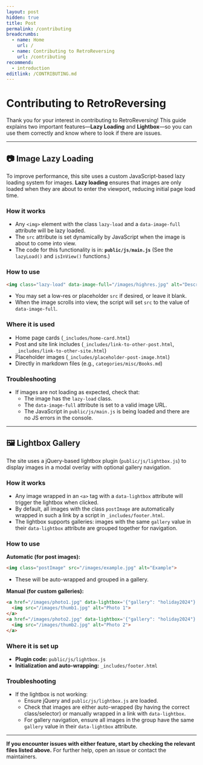 ```yaml
---
layout: post
hidden: true
title: Post
permalink: /contributing
breadcrumbs:
  - name: Home
    url: /
  - name: Contributing to RetroReversing
    url: /contributing
recommend: 
  - introduction
editlink: /CONTRIBUTING.md
---
```


# Contributing to RetroReversing

Thank you for your interest in contributing to RetroReversing! This guide explains two important features—**Lazy Loading** and **Lightbox**—so you can use them correctly and know where to look if there are issues.

---

## 📷 Image Lazy Loading

To improve performance, this site uses a custom JavaScript-based lazy loading system for images.
**Lazy loading** ensures that images are only loaded when they are about to enter the viewport, reducing initial page load time.

### How it works

- Any `<img>` element with the class `lazy-load` and a `data-image-full` attribute will be lazy loaded.
- The `src` attribute is set dynamically by JavaScript when the image is about to come into view.
- The code for this functionality is in:
  **`public/js/main.js`**
  (See the `lazyLoad()` and `isInView()` functions.)

### How to use

```html
<img class="lazy-load" data-image-full="/images/highres.jpg" alt="Description">
```
- You may set a low-res or placeholder `src` if desired, or leave it blank.
- When the image scrolls into view, the script will set `src` to the value of `data-image-full`.

### Where it is used

- Home page cards (`_includes/home-card.html`)
- Post and site link includes (`_includes/link-to-other-post.html`, `_includes/link-to-other-site.html`)
- Placeholder images (`_includes/placeholder-post-image.html`)
- Directly in markdown files (e.g., `categories/misc/Books.md`)

### Troubleshooting

- If images are not loading as expected, check that:
  - The image has the `lazy-load` class.
  - The `data-image-full` attribute is set to a valid image URL.
  - The JavaScript in `public/js/main.js` is being loaded and there are no JS errors in the console.

---

## 🖼️ Lightbox Gallery

The site uses a jQuery-based lightbox plugin (`public/js/lightbox.js`) to display images in a modal overlay with optional gallery navigation.

### How it works

- Any image wrapped in an `<a>` tag with a `data-lightbox` attribute will trigger the lightbox when clicked.
- By default, all images with the class `postImage` are automatically wrapped in such a link by a script in `_includes/footer.html`.
- The lightbox supports galleries: images with the same `gallery` value in their `data-lightbox` attribute are grouped together for navigation.

### How to use

**Automatic (for post images):**
```html
<img class="postImage" src="/images/example.jpg" alt="Example">
```
- These will be auto-wrapped and grouped in a gallery.

**Manual (for custom galleries):**
```html
<a href="/images/photo1.jpg" data-lightbox='{"gallery": "holiday2024"}'>
  <img src="/images/thumb1.jpg" alt="Photo 1">
</a>
<a href="/images/photo2.jpg" data-lightbox='{"gallery": "holiday2024"}'>
  <img src="/images/thumb2.jpg" alt="Photo 2">
</a>
```

### Where it is set up

- **Plugin code:** `public/js/lightbox.js`
- **Initialization and auto-wrapping:** `_includes/footer.html`

### Troubleshooting

- If the lightbox is not working:
  - Ensure jQuery and `public/js/lightbox.js` are loaded.
  - Check that images are either auto-wrapped (by having the correct class/selector) or manually wrapped in a link with `data-lightbox`.
  - For gallery navigation, ensure all images in the group have the same `gallery` value in their `data-lightbox` attribute.

---

**If you encounter issues with either feature, start by checking the relevant files listed above.**
For further help, open an issue or contact the maintainers.
